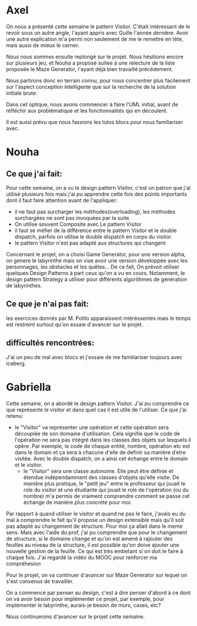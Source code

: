 
# Axel

On nous a présenté cette semaine le pattern Visitor. C'était intéressant de le revoir sous un autre angle, l'ayant appris avec Guille l'année dernière. Avoir une autre explication m'a permi non seulement de me le remettre en tête, mais aussi de mieux le cerner.

Nous nous sommes ensuite replongé sur le projet. Nous hésitions encore sur plusieurs jeu, et Nouha a proposé suitee à une relecture de la liste proposée le Maze Generator, l'ayant déjà bien travaillé précédement.

Nous partirons donc en terrain connu, pour nous concentrer plus facilement sur l'aspect conception intelligente que sur la recherche de la solution initiale brute.

Dans cet optique, nous avons commencer à faire l'UML initial, avant de réfléchir aux problématique et les fonctionnalités qui en découlent. 

Il est aussi prévu que nous fassions les tutos blocs pour nous familiariser avec.

# Nouha

## Ce que j'ai fait:
Pour cette semaine, on a vu le design pattern Visitor, c'est un patron que j'ai utilisé plusieurs fois mais j'ai pu apprendre cette fois des points importants dont il faut faire attention avant de l'appliquer:
- il ne faut pas surcharger les méthodes(overloading), les méthodes surchargées ne sont pas invoquées par la suite.
- On utilise souvent Composite avec Le pattern Visitor
- il faut se méfier de la différence entre le pattern Visitor et le double dispatch, parfois on utilise le double dispatch en corps du visitor.
- le pattern Visitor n'est pas adapté aux structures qui changent


Concernant le projet, on a choisi Game Generator, pour une version alpha, on genere le labyrinthe mais on vise avoir une version développée avec les personnages, les obstacles et les quêtes...
De ce fait, On prévoit utiliser quelques Design Patterns à part ceux qu'on a vu en cours. Notamment, le design pattern Strategy à utiliser pour différents algorithmes de génération de labyrinthes.

 ## Ce que je n'ai pas fait: 
les exercices donnés par M. Polito apparaissent intéréssentes mais le temps est restreint surtout qu'on essaie d'avancer sur le projet.

## difficultés rencontrées:
J'ai un peu de mal avec blocs et j'essaie de me familiariser toujours avec iceberg.

# Gabriella
Cette semaine, on a abordé le design pattern Visitor. J'ai pu comprendre ce que représente le visitor et dans quel cas il est utile de l'utiliser. 
Ce que j'ai retenu:
- le "Visitor" va représenter une opération et cette opération sera découplée de son domaine d'utilisation. Cela signifie que le code de l'opération ne sera pas intégré dans les classes des objets sur lesquels il opère.
    Par exemple, le code de chaque entité, nombre, opération etc est dans le domain et ça sera à chacune d'elle de definir  sa manière d’etre visitée. Avec le double dispatch, on a ainsi cet échange  entre le domain et le visitor.
  - le "Visitor" sera une classe autonome. Elle peut être définie et étendue indépendamment des classes d'objets qu'elle visite.
De manière plus pratique, le "petit jeu" entre le professeur qui jouait le role du visitor et une étudiante qui jouait le role de l'opération (ou du nombre) m'a permis de vraiment comprendre comment se passe cet échange de manière plus concrète pour moi.

Par rapport à quand utiliser le visitor et quand ne pas le faire, j'avais eu du mal à comprendre le fait qu'il propose un design extensible mais qu'il soit pas adapté au changement de structure. Pour moi ça allait dans le meme sens. Mais avec l'aide du prof, j'ai pu comprendre que pour le changement de structure, si le domaine change et qu'on est amené à rajouter des feuilles au niveau de la structure, il est possible qu'on doive ajouter une nouvelle gestion de la feuille. Ce qui est très embetant si on doit le faire à chaque fois.
J'ai regardé la vidéo du MOOC pour renforcer ma compréhesion

Pour le projet, on va continuer d'avancer sur Maze Generator sur lequel on s'est convenus de travailler.

On a commencé par penser au design, c'est à dire penser d'abord à ce dont on va avoir besoin pour implémenter ce projet, par exemple, pour implémenter le labyrinthe, aurais-je besoin de murs, cases, etc?

Nous continuerons d'avancer sur le projet cette semaine.

    







